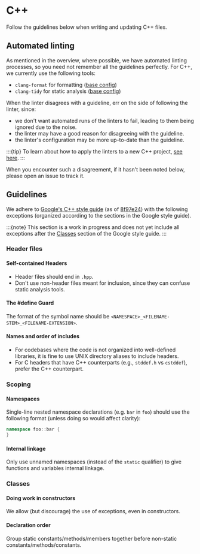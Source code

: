 # C++

Follow the guidelines below when writing and updating C++ files.

## Automated linting

As mentioned in the overview, where possible, we have automated linting processes, so you need not
remember all the guidelines perfectly. For C++, we currently use the following tools:

* `clang-format` for formatting ([base config][clang-format-config])
* `clang-tidy` for static analysis ([base config][clang-tidy-config])

When the linter disagrees with a guideline, err on the side of following the linter, since:

* we don't want automated runs of the linters to fail, leading to them being ignored due to the
  noise.
* the linter may have a good reason for disagreeing with the guideline.
* the linter's configuration may be more up-to-date than the guideline.

:::{tip}
To learn about how to apply the linters to a new C++ project, [see here][adding-cpp-linting].
:::

When you encounter such a disagreement, if it hasn't been noted below, please open an issue to track
it.

## Guidelines

We adhere to [Google's C++ style guide][google-cpp-style-guide] (as of
[8f97e24][google-styleguide-8f97e24]) with the following exceptions (organized according to the
sections in the Google style guide).

:::{note}
This section is a work in progress and does not yet include all exceptions after the
[Classes][google-cpp-style-guide-classes] section of the Google style guide.
:::

### Header files

#### Self-contained Headers

* Header files should end in `.hpp`.
* Don't use non-header files meant for inclusion, since they can confuse static analysis tools.

#### The #define Guard

The format of the symbol name should be `<NAMESPACE>_<FILENAME-STEM>_<FILENAME-EXTENSION>`.

#### Names and order of includes

* For codebases where the code is not organized into well-defined libraries, it is fine to use UNIX
  directory aliases to include headers.
* For C headers that have C++ counterparts (e.g., `stddef.h` vs `cstddef`), prefer the C++
  counterpart.

### Scoping

#### Namespaces

Single-line nested namespace declarations (e.g. `bar` in `foo`) should use the following format
(unless doing so would affect clarity):

```cpp
namespace foo::bar {
}
```

#### Internal linkage

Only use unnamed namespaces (instead of the `static` qualifier) to give functions and variables
internal linkage.

### Classes

#### Doing work in constructors

We allow (but discourage) the use of exceptions, even in constructors.

#### Declaration order

Group static constants/methods/members together before non-static constants/methods/constants.

[adding-cpp-linting]: https://github.com/y-scope/yscope-dev-utils/blob/main/docs/lint-tools-cpp.md
[clang-format-config]: https://github.com/y-scope/yscope-dev-utils/blob/main/lint-configs/.clang-format
[clang-tidy-config]: https://github.com/y-scope/yscope-dev-utils/blob/main/lint-configs/.clang-tidy
[google-cpp-style-guide]: https://google.github.io/styleguide/cppguide.html
[google-cpp-style-guide-classes]: https://google.github.io/styleguide/cppguide.html#Classes
[google-styleguide-8f97e24]: https://github.com/google/styleguide/tree/8f97e24da04753c7a15eda6b02114a01ec3146f5
